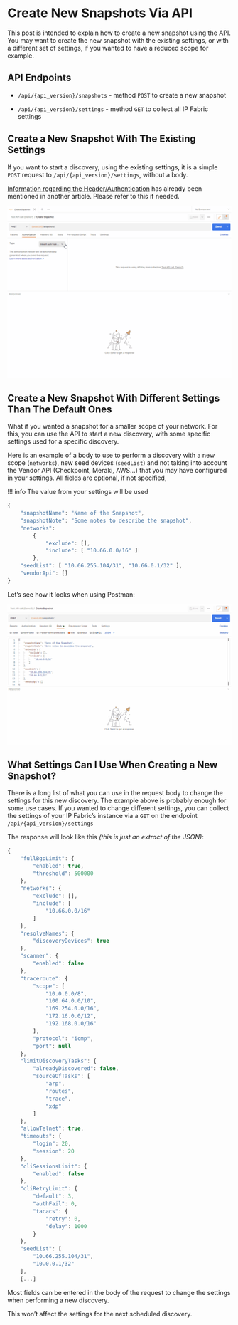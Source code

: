 # Create New Snapshots Via API

This post is intended to explain how to create a new snapshot using the API. You may want to create the new snapshot with the existing settings, or with a different set of settings, if you wanted to have a reduced scope for example.

## API Endpoints

- `/api/{api_version}/snapshots` - method `POST` to create a new snapshot

- `/api/{api_version}/settings` - method `GET` to collect all IP Fabric settings

## Create a New Snapshot With The Existing Settings

If you want to start a discovery, using the existing settings, it is a simple `POST` request to `/api/{api_version}/settings`, without a body.

[Information regarding the Header/Authentication](../Path_Lookup_4.x/index.md#post-request) has already been mentioned in another article. Please refer to this if needed.

![configure of Creating snapshot](configure_of_Creating_snapshoot.gif)

## Create a New Snapshot With Different Settings Than The Default Ones

What if you wanted a snapshot for a smaller scope of your network. For this, you can use the API to start a new discovery, with some specific settings used for a specific discovery.

Here is an example of a body to use to perform a discovery with a new scope (`networks`), new seed devices (`seedList`) and not taking into account the Vendor API (Checkpoint, Meraki, AWS…) that you may have configured in your settings. All fields are optional, if not specified,

!!! info The value from your settings will be used

```js
{
    "snapshotName": "Name of the Snapshot",
    "snapshotNote": "Some notes to describe the snapshot",
    "networks":
        {
            "exclude": [],
            "include": [ "10.66.0.0/16" ]
        },
    "seedList": [ "10.66.255.104/31", "10.66.0.1/32" ],
    "vendorApi": []
}
```

Let’s see how it looks when using Postman:

![create snapshot](create_snapshot.gif)

## What Settings Can I Use When Creating a New Snapshot?

There is a long list of what you can use in the request body to change the settings for this new discovery. The example above is probably enough for some use cases. If you wanted to change different settings, you can collect the settings of your IP Fabric’s instance via a `GET` on the endpoint `/api/{api_version}/settings`

The response will look like this _(this is just an extract of the JSON)_:

```js
{
    "fullBgpLimit": {
        "enabled": true,
        "threshold": 500000
    },
    "networks": {
        "exclude": [],
        "include": [
            "10.66.0.0/16"
        ]
    },
    "resolveNames": {
        "discoveryDevices": true
    },
    "scanner": {
        "enabled": false
    },
    "traceroute": {
        "scope": [
            "10.0.0.0/8",
            "100.64.0.0/10",
            "169.254.0.0/16",
            "172.16.0.0/12",
            "192.168.0.0/16"
        ],
        "protocol": "icmp",
        "port": null
    },
    "limitDiscoveryTasks": {
        "alreadyDiscovered": false,
        "sourceOfTasks": [
            "arp",
            "routes",
            "trace",
            "xdp"
        ]
    },
    "allowTelnet": true,
    "timeouts": {
        "login": 20,
        "session": 20
    },
    "cliSessionsLimit": {
        "enabled": false
    },
    "cliRetryLimit": {
        "default": 3,
        "authFail": 0,
        "tacacs": {
            "retry": 0,
            "delay": 1000
        }
    },
    "seedList": [
        "10.66.255.104/31",
        "10.0.0.1/32"
    ],
    [...]
```

Most fields can be entered in the body of the request to change the settings when performing a new discovery.

This won’t affect the settings for the next scheduled discovery.
